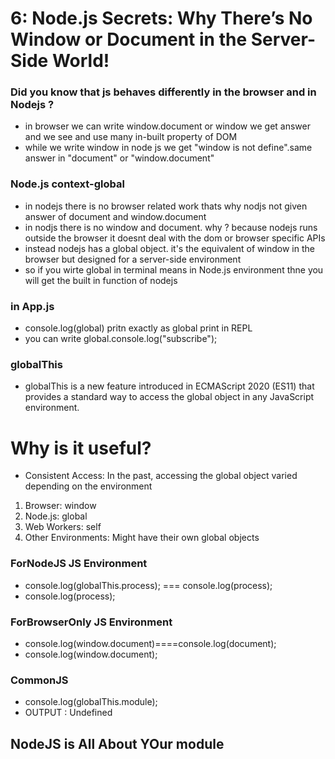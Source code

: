 
# 6: Node.js Secrets: Why There’s No Window or Document in the Server-Side World!

### Did you know  that js behaves differently  in the browser  and in Nodejs ?
- in browser we can write window.document or window we get answer and we see and use many in-built property of DOM
- while we write window in node js we get "window is not define".same answer in "document" or "window.document"

### Node.js context-global
- in nodejs there is no browser related work thats why nodjs not given answer of document and window.document
- in nodjs there is no window and document. why ?  because nodejs runs outside the browser  it doesnt deal with the dom or browser specific APIs
- instead nodejs has a global object. it's the equivalent of window in the browser but designed for a server-side environment
- so if you wirte global in terminal means in Node.js environment thne you will get the built in function of nodejs

### in App.js
- console.log(global) pritn exactly as global print in REPL 
- you can write global.console.log("subscribe");

### globalThis

- globalThis is a new feature introduced in ECMAScript 2020 (ES11) that provides a standard way to access the global object in any JavaScript environment.

# Why is it useful?
- Consistent Access: In the past, accessing the global object varied depending on the environment 
1. Browser: window
2. Node.js: global
3. Web Workers: self
4. Other Environments: Might have their own global objects

### ForNodeJS JS Environment
- console.log(globalThis.process); === console.log(process);
- console.log(process);

### ForBrowserOnly JS Environment
- console.log(window.document)====console.log(document);
- console.log(window.document);

### CommonJS
- console.log(globalThis.module); 
- OUTPUT : Undefined 

## NodeJS is All About YOur module